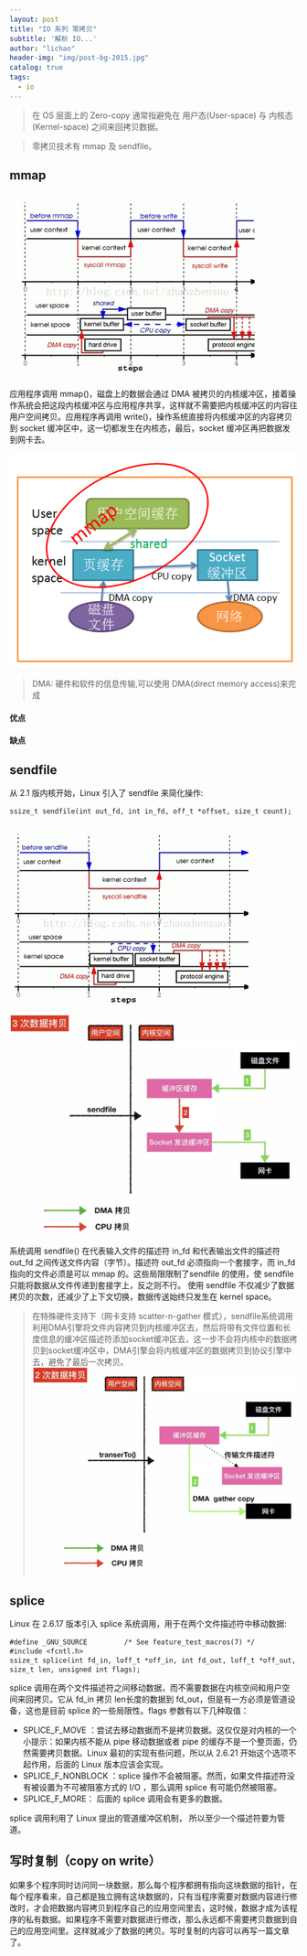 ```yaml
---
layout: post
title: "IO 系列 零拷贝"
subtitle: '解析 IO...'
author: "lichao"
header-img: "img/post-bg-2015.jpg"
catalog: true
tags:
  - io
---
```


> 在 OS 层面上的 Zero-copy 通常指避免在 用户态(User-space) 与 内核态(Kernel-space) 之间来回拷贝数据。

> 零拷贝技术有 mmap 及 sendfile。

## mmap
![存储概览](/img/io/1.jpeg)

应用程序调用 mmap()，磁盘上的数据会通过 DMA 被拷贝的内核缓冲区，接着操作系统会把这段内核缓冲区与应用程序共享，这样就不需要把内核缓冲区的内容往用户空间拷贝。应用程序再调用 write()，操作系统直接将内核缓冲区的内容拷贝到 socket 缓冲区中，这一切都发生在内核态，最后，socket 缓冲区再把数据发到网卡去。

![存储概览](/img/io/4.png)

> DMA: 硬件和软件的信息传输,可以使用 DMA(direct memory access)来完成

#### 优点
#### 缺点
## sendfile
从 2.1 版内核开始，Linux 引入了 sendfile 来简化操作:

```
ssize_t sendfile(int out_fd, int in_fd, off_t *offset, size_t count);
```
![存储概览](/img/io/2.jpeg)
![存储概览](/img/io/6.png)

系统调用 sendfile() 在代表输入文件的描述符 in_fd 和代表输出文件的描述符 out_fd 之间传送文件内容（字节）。描述符 out_fd 必须指向一个套接字，而 in_fd 指向的文件必须是可以 mmap 的。这些局限限制了sendfile 的使用，使 sendfile 只能将数据从文件传递到套接字上，反之则不行。
使用 sendfile 不仅减少了数据拷贝的次数，还减少了上下文切换，数据传送始终只发生在 kernel space。

> 在特殊硬件支持下（网卡支持 scatter-n-gather 模式），sendfile系统调用利用DMA引擎将文件内容拷贝到内核缓冲区去，然后将带有文件位置和长度信息的缓冲区描述符添加socket缓冲区去，这一步不会将内核中的数据拷贝到socket缓冲区中，DMA引擎会将内核缓冲区的数据拷贝到协议引擎中去，避免了最后一次拷贝。
![存储概览](/img/io/5.png)


## splice
Linux 在 2.6.17 版本引入 splice 系统调用，用于在两个文件描述符中移动数据:

```
#define _GNU_SOURCE         /* See feature_test_macros(7) */
#include <fcntl.h>
ssize_t splice(int fd_in, loff_t *off_in, int fd_out, loff_t *off_out, size_t len, unsigned int flags);
```

splice 调用在两个文件描述符之间移动数据，而不需要数据在内核空间和用户空间来回拷贝。它从 fd_in 拷贝 len长度的数据到 fd_out，但是有一方必须是管道设备，这也是目前 splice 的一些局限性。flags 参数有以下几种取值：
* SPLICE_F_MOVE ：尝试去移动数据而不是拷贝数据。这仅仅是对内核的一个小提示：如果内核不能从 pipe 移动数据或者 pipe 的缓存不是一个整页面，仍然需要拷贝数据。Linux 最初的实现有些问题，所以从 2.6.21 开始这个选项不起作用，后面的 Linux 版本应该会实现。
* SPLICE_F_NONBLOCK ：splice 操作不会被阻塞。然而，如果文件描述符没有被设置为不可被阻塞方式的 I/O ，那么调用 splice 有可能仍然被阻塞。
* SPLICE_F_MORE： 后面的 splice 调用会有更多的数据。

splice 调用利用了 Linux 提出的管道缓冲区机制， 所以至少一个描述符要为管道。

## 写时复制（copy on write）
如果多个程序同时访问同一块数据，那么每个程序都拥有指向这块数据的指针，在每个程序看来，自己都是独立拥有这块数据的，只有当程序需要对数据内容进行修改时，才会把数据内容拷贝到程序自己的应用空间里去，这时候，数据才成为该程序的私有数据。如果程序不需要对数据进行修改，那么永远都不需要拷贝数据到自己的应用空间里。这样就减少了数据的拷贝。写时复制的内容可以再写一篇文章了。

